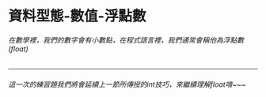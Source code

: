 # 資料型態-數值-浮點數
###### 在數學裡，我們的數字會有小數點，在程式語言裡，我們通常會稱他為浮點數(float)
---
###### 這一次的練習題我們將會延續上一節所傳授的int技巧，來繼續理解float唷~~~